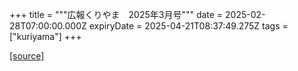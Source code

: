 +++
title = """広報くりやま　2025年3月号"""
date = 2025-02-28T07:00:00.000Z
expiryDate = 2025-04-21T08:37:49.275Z
tags = ["kuriyama"]
+++


[[source]](https://www.town.kuriyama.hokkaido.jp/site/koho/30437.html)
